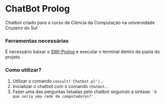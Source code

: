 # ChatBot Prolog

Chatbot criado para o curso de Ciência da Computação na universidade Cruzeiro do Sul

### Ferramentas necessárias

É necessário baixar o [SWI-Prolog](https://www.swi-prolog.org/) e executar o terminal dentro da pasta do projeto.

### Como utilizar?

1. Utilizar o comando `consult('Chatbot.pl').`.
2. Inicializar o chatbot com o comando `chatbot.`.
3. Fazer uma das perguntas listadas pelo chatbot seguindo a sintaxe: `'O que seria uma rede de computadores?'.`
